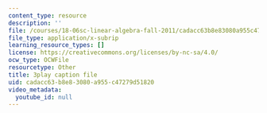```yaml
---
content_type: resource
description: ''
file: /courses/18-06sc-linear-algebra-fall-2011/cadacc63b8e83080a955c47279d51820_JibVXBElKL0.srt
file_type: application/x-subrip
learning_resource_types: []
license: https://creativecommons.org/licenses/by-nc-sa/4.0/
ocw_type: OCWFile
resourcetype: Other
title: 3play caption file
uid: cadacc63-b8e8-3080-a955-c47279d51820
video_metadata:
  youtube_id: null
---
```

